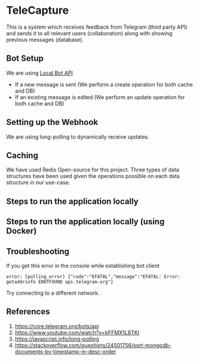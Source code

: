 # TeleCapture

This is a system which receives feedback from Telegram (third party API) and sends it to all relevant users (collaboration) along with showing previous messages (database).

## Bot Setup

We are using [Local Bot API](https://core.telegram.org/bots/api#using-a-local-bot-api-server)
- If a new message is sent (We perform a create operation for both cache and DB)
- If an existing message is edited (We perform an update operation for both cache and DB)


## Setting up the Webhook

We are using long-polling to dynamically receive updates.

## Caching

We have used Redis Open-source for this project.
Three types of data structures have been used given the operations possible on each data structure in our use-case.

## Steps to run the application locally

## Steps to run the application locally (using Docker)

## Troubleshooting

If you get this error in the console while establishing bot client

```
error: [polling_error] {"code":"EFATAL","message":"EFATAL: Error: getaddrinfo ENOTFOUND api.telegram.org"}
```

Try connecting to a different network.


## References

1. https://core.telegram.org/bots/api
2. https://www.youtube.com/watch?v=bFFMX1L8TKI
3. https://javascript.info/long-polling
4. https://stackoverflow.com/questions/24501756/sort-mongodb-documents-by-timestamp-in-desc-order